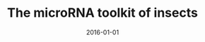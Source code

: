 ---
title: "The microRNA toolkit of insects"
collection: publications
permalink: /publication/2016-01-01-The-microRNA-toolkit-of-insects
date: 2016-01-01
venue: 'Scientific Reports'
citation: ' <b>Guillem Ylla</b>,  Bastian Fromm,  Maria Piulachs,  Xavier Belles, &quot;The microRNA toolkit of insects.&quot; Scientific Reports, 2016.'
---